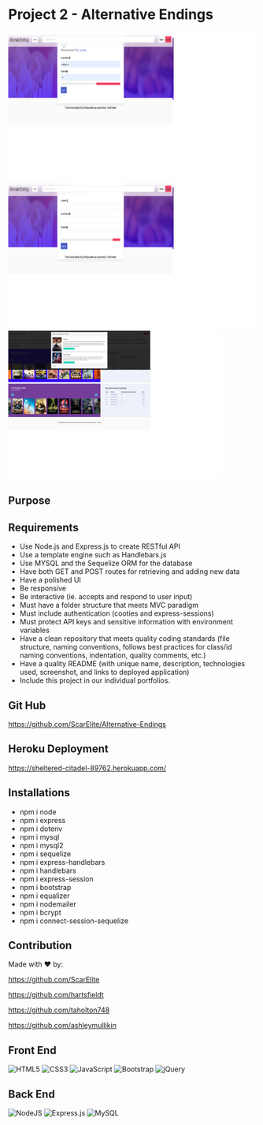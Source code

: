 # Project 2 - Alternative Endings

<img src="./public/assets/img/readme/login.png" alt="login-page" height="300px"/>
<img src="./public/assets/img/readme/signup.png" alt="signup-page" height="300px"/>
<img src="./public/assets/img/readme/searchmodal.png" alt="search box" height="300px"/>

## Purpose

## Requirements

- Use Node.js and Express.js to create RESTful API
- Use a template engine such as Handlebars.js
- Use MYSQL and the Sequelize ORM for the database
- Have both GET and POST routes for retrieving and adding new data
- Have a polished UI
- Be responsive
- Be interactive (ie. accepts and respond to user input)
- Must have a folder structure that meets MVC paradigm
- Must include authentication (cooties and express-sessions)
- Must protect API keys and sensitive information with environment variables
- Have a clean repository that meets quality coding standards (file structure, naming conventions, follows best practices for class/id naming conventions, indentation, quality comments, etc.)
- Have a quality README (with unique name, description, technologies used, screenshot, and links to deployed application)
- Include this project in our individual portfolios.

## Git Hub

https://github.com/ScarElite/Alternative-Endings

## Heroku Deployment

https://sheltered-citadel-89762.herokuapp.com/

## Installations

- npm i node
- npm i express
- npm i dotenv
- npm i mysql
- npm i mysql2
- npm i sequelize
- npm i express-handlebars
- npm i handlebars
- npm i express-session
- npm i bootstrap
- npm i equalizer
- npm i nodemailer
- npm i bcrypt
- npm i connect-session-sequelize

## Contribution

Made with ❤️ by:

https://github.com/ScarElite

https://github.com/hartsfieldt

https://github.com/taholton748

https://github.com/ashleymullikin

## Front End

![HTML5](https://img.shields.io/badge/html5-%23E34F26.svg?style=for-the-badge&logo=html5&logoColor=white)
![CSS3](https://img.shields.io/badge/css3-%231572B6.svg?style=for-the-badge&logo=css3&logoColor=white)
![JavaScript](https://img.shields.io/badge/javascript-%23323330.svg?style=for-the-badge&logo=javascript&logoColor=%23F7DF1E)
![Bootstrap](https://img.shields.io/badge/bootstrap-%23563D7C.svg?style=for-the-badge&logo=bootstrap&logoColor=white)
![jQuery](https://img.shields.io/badge/jquery-%230769AD.svg?style=for-the-badge&logo=jquery&logoColor=white)

## Back End

![NodeJS](https://img.shields.io/badge/node.js-6DA55F?style=for-the-badge&logo=node.js&logoColor=white)
![Express.js](https://img.shields.io/badge/express.js-%23404d59.svg?style=for-the-badge&logo=express&logoColor=%2361DAFB)
![MySQL](https://img.shields.io/badge/mysql-%2300f.svg?style=for-the-badge&logo=mysql&logoColor=white)
